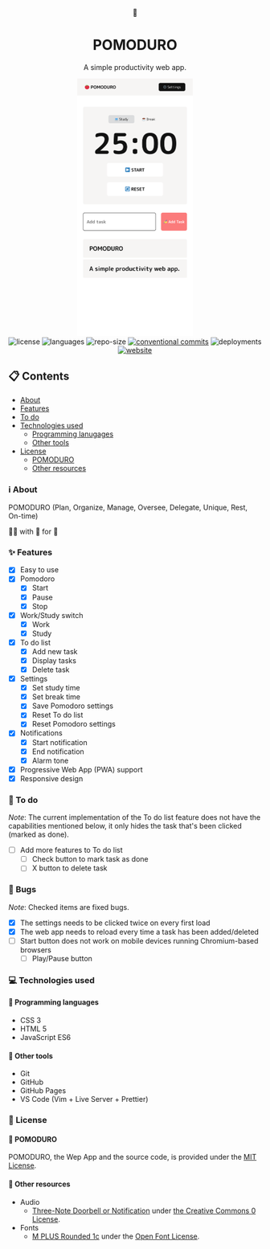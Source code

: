 <div align="center">
    <!-- <img alt="pomoDuro" src="./res/icons/pomoDuro-violet.png" height='32'/> -->
    🍅
    <h1>POMODURO</h1>
    <p>A simple productivity web app.</p>
        <a target="blank" rel="noopener noreferrer" href="https://egargo.github.io/pomoduro"><img src="./preview.png" height='512' alt="pomoDuro">
    </a>
    <div>
        <img alt="license" src="https://img.shields.io/github/license/egargo/pomoduro?labelColor=white&color=fb7b7b&style=for-the-badge"/>
        <img alt="languages" src="https://img.shields.io/github/languages/top/egargo/pomoduro?labelColor=white&color=fb7b7b&style=for-the-badge"/>
        <img alt="repo-size" src="https://img.shields.io/github/repo-size/egargo/pomoduro?labelColor=white&color=fb7b7b&style=for-the-badge"/>
        <a rel="noopener noreferrer" href="https://conventionalcommits.org"><img alt="conventional commits" src="https://img.shields.io/badge/Conventional%20Commits-1.0.0-%23FE5196?labelColor=white&color=fb7b7b&style=for-the-badge"></a>
        <img alt="deployments" src="https://img.shields.io/github/deployments/egargo/pomoduro/github-pages?labelColor=white&color=fb7b7b&style=for-the-badge"/>
        <a rel="noopener noreferrer" href="https://egargo.github.io/pomoduro"><img alt="website" src="https://img.shields.io/website?labelColor=white&down_color=red&down_message=down&up_color=fb7b7b&up_message=up&url=https%3A%2F%2Fegargo.github.io%2Fpomoduro?&style=for-the-badge"/></a>
    </div>

</div>

## 📋 Contents

-   [About](#ℹ️-about)
-   [Features](#✨-features)
-   [To do](#📝-to-do)
-   [Technologies used](#💻-technologies-used)
    -   [Programming lanugages](#💾-programming-languages)
    -   [Other tools](#🧰-other-tools)
-   [License](#📄-license)
    -   [POMODURO](#🍅-pomoduro)
    -   [Other resources](#🧰-other-resources)

### ℹ️ About

POMODURO (Plan, Organize, Manage, Oversee, Delegate, Unique, Rest, On-time)

&#x1F468;&#x200D;&#x1F4BB; with &#x1F90D; for &#x1F41D;

### ✨ Features

-   [x] Easy to use
-   [x] Pomodoro
    -   [x] Start
    -   [x] Pause
    -   [x] Stop
-   [x] Work/Study switch
    -   [x] Work
    -   [x] Study
-   [x] To do list
    -   [x] Add new task
    -   [x] Display tasks
    -   [x] Delete task
-   [x] Settings
    -   [x] Set study time
    -   [x] Set break time
    -   [x] Save Pomodoro settings
    -   [x] Reset To do list
    -   [x] Reset Pomodoro settings
-   [x] Notifications
    -   [x] Start notification
    -   [x] End notification
    -   [x] Alarm tone
-   [x] Progressive Web App (PWA) support
-   [x] Responsive design

### 📝 To do

_Note_: The current implementation of the To do list feature does not have the capabilities mentioned below, it only hides the task that's been clicked (marked as done).

-   [ ] Add more features to To do list
    -   [ ] Check button to mark task as done
    -   [ ] X button to delete task

### 🐞 Bugs

_Note_: Checked items are fixed bugs.

-   [x] The settings needs to be clicked twice on every first load
-   [x] The web app needs to reload every time a task has been added/deleted
-   [ ] Start button does not work on mobile devices running Chromium-based browsers
    -   [ ] Play/Pause button

### 💻 Technologies used

#### 💾 Programming languages

-   CSS 3
-   HTML 5
-   JavaScript ES6

#### 🧰 Other tools

-   Git
-   GitHub
-   GitHub Pages
-   VS Code (Vim + Live Server + Prettier)

### 📄 License

#### 🍅 POMODURO

POMODURO, the Wep App and the source code, is provided under the [MIT License](./LICENSE).

#### 🧰 Other resources

-   Audio
    -   [Three-Note Doorbell or Notification](https://freesound.org/people/eqylizer/sounds/624599) under [the Creative Commons 0 License](https://creativecommons.org/publicdomain/zero/1.0).
-   Fonts
    -   [M PLUS Rounded 1c](https://fonts.google.com/specimen/M+PLUS+Rounded+1c/about?query=M+Plus+Rounded) under the [Open Font License](https://scripts.sil.org/cms/scripts/page.php?site_id=nrsi&id=OFL).
